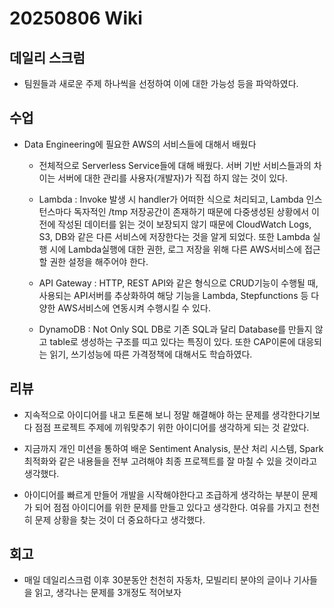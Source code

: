 # 20250806 Wiki

## 데일리 스크럼

- 팀원들과 새로운 주제 하나씩을 선정하여 이에 대한 가능성 등을 파악하였다.

## 수업

- Data Engineering에 필요한 AWS의 서비스들에 대해서 배웠다

    - 전체적으로 Serverless Service들에 대해 배웠다. 서버 기반 서비스들과의 차이는 서버에 대한 관리를 사용자(개발자)가 직접 하지 않는 것이 있다.

    - Lambda : Invoke 발생 시 handler가 어떠한 식으로 처리되고, Lambda 인스턴스마다 독자적인 /tmp 저장공간이 존재하기 때문에 다중생성된 상황에서 이전에 작성된 데이터를 읽는 것이 보장되지 않기 때문에 CloudWatch Logs, S3, DB와 같은 다른 서비스에 저장한다는 것을 알게 되었다. 또한 Lambda 실행 시에 Lambda실행에 대한 권한, 로그 저장을 위해 다른 AWS서비스에 접근할 권한 설정을 해주어야 한다.

    - API Gateway : HTTP, REST API와 같은 형식으로 CRUD기능이 수행될 때, 사용되는 API서버를 추상화하여 해당 기능을 Lambda, Stepfunctions 등 다양한 AWS서비스에 연동시켜 수행시킬 수 있다.

    - DynamoDB : Not Only SQL DB로 기존 SQL과 달리 Database를 만들지 않고 table로 생성하는 구조를 띠고 있다는 특징이 있다. 또한 CAP이론에 대응되는 읽기, 쓰기성능에 따른 가격정책에 대해서도 학습하였다.

## 리뷰

- 지속적으로 아이디어를 내고 토론해 보니 정말 해결해야 하는 문제를 생각한다기보다 점점 프로젝트 주제에 끼워맞추기 위한 아이디어를 생각하게 되는 것 같았다.

- 지금까지 개인 미션을 통하여 배운 Sentiment Analysis, 분산 처리 시스템, Spark 최적화와 같은 내용들을 전부 고려해야 최종 프로젝트를 잘 마칠 수 있을 것이라고 생각했다.

- 아이디어를 빠르게 만들어 개발을 시작해야한다고 조급하게 생각하는 부분이 문제가 되어 점점 아이디어를 위한 문제를 만들고 있다고 생각한다. 여유를 가지고 천천히 문제 상황을 찾는 것이 더 중요하다고 생각했다.

## 회고

- 매일 데일리스크럼 이후 30분동안 천천히 자동차, 모빌리티 분야의 글이나 기사들을 읽고, 생각나는 문제를 3개정도 적어보자